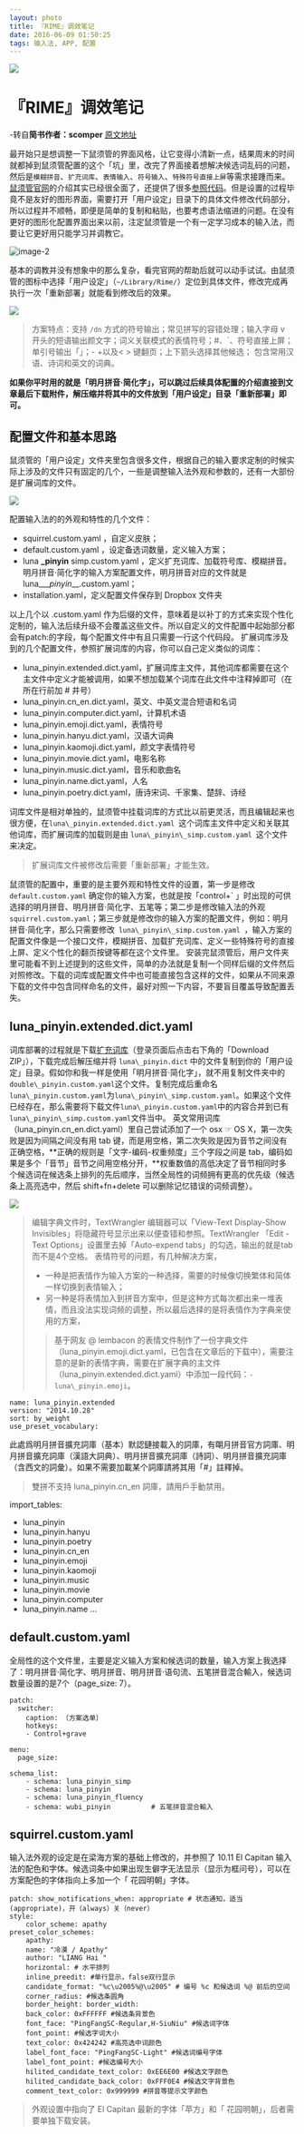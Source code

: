 ```yaml
---
layout: photo
title: 『RIME』调效笔记
date: 2016-06-09 01:50:25
tags: 输入法, APP, 配置
---
```

![](http://o88okth1x.bkt.clouddn.com/imac_16ac871cb98e2dd5d8aecbbe863a4e8a.png)

# 『RIME』调效笔记
-转自**简书作者：scomper** [原文地址](http://www.jianshu.com/p/ef2d9442fb0c)

最开始只是想调整一下鼠须管的界面风格，让它变得小清新一点，结果周末的时间就都掉到鼠须管配置的这个「坑」里，改完了界面接着想解决候选词乱码的问题，然后是`模糊拼音`、`扩充词库`、`表情输入`、`符号输入`、`特殊符号直接上屏`等需求接踵而来。
[鼠须管官网](http://rime.im/)的介绍其实已经很全面了，还提供了很多[参照代码](https://gist.github.com/lotem)。但是设置的过程毕竟不是友好的图形界面，需要打开「用户设定」目录下的具体文件修改代码部分，所以过程并不顺畅，即便是简单的复制和粘贴，也要考虑语法缩进的问题。在没有更好的图形化配置界面出来以前，注定鼠须管是一个有一定学习成本的输入法，而要让它更好用只能学习并调教它。

<!-- more -->

![image-2](http://o88okth1x.bkt.clouddn.com/imac_370c65060cf7dec0c19b1aa06c42b7d3.png-960.jpg)

基本的调教并没有想象中的那么复杂，看完官网的帮助后就可以动手试试。由鼠须管的图标中选择「用户设定」（`~/Library/Rime/`）定位到具体文件，修改完成再执行一次「重新部署」就能看到修改后的效果。

![](http://o88okth1x.bkt.clouddn.com/imac_cc6a68a208fd09c217eefbd81f107623.png-960.jpg)

>方案特点：支持 `/dn` 方式的符号输出；常见拼写的容错处理；输入字母 v 开头的短语输出颜文字；词义关联模式的表情符号；#、\`、符号直接上屏；单引号输出「」；- +以及\< > 键翻页；上下箭头选择其他候选； 包含常用汉语、诗词和英文的词典。

**如果你平时用的就是「明月拼音·简化字」，可以跳过后续具体配置的介绍直接到文章最后下载附件，解压缩并将其中的文件放到「用户设定」目录「重新部署」即可。**

## 配置文件和基本思路
鼠须管的「用户设定」文件夹里包含很多文件，根据自己的输入要求定制的时候实际上涉及的文件只有固定的几个，一些是调整输入法外观和参数的，还有一大部份是扩展词库的文件。

![](http://o88okth1x.bkt.clouddn.com/imac_0f3adefd5a07791fc6a6cc57dc1013d4.png-960.jpg)

配置输入法的的外观和特性的几个文件：

- squirrel.custom.yaml ，自定义皮肤；
- default.custom.yaml ，设定备选词数量，定义输入方案；
- luna __\_pinyin__ simp.custom.yaml ，定义扩充词库、加载符号库、模糊拼音。明月拼音·简化字的输入方案配置文件，明月拼音对应的文件就是 luna__\__pinyin___.custom.yaml；
- installation.yaml，定义配置文件保存到 Dropbox 文件夹

以上几个以 .custom.yaml 作为后缀的文件，意味着是以补丁的方式来实现个性化定制的，输入法后续升级不会覆盖这些文件。所以自定义的文件配置中起始部分都会有patch:的字段，每个配置文件中有且只需要一行这个代码段。
扩展词库涉及到的几个配置文件，参照扩展词库的内容，你可以自己定义类似的词库：

- luna\_pinyin.extended.dict.yaml，扩展词库主文件，其他词库都需要在这个主文件中定义才能被调用，如果不想加载某个词库在此文件中注释掉即可（在所在行前加 # 井号）
- luna\_pinyin.cn\_en.dict.yaml，英文、中英文混合短语和名词
- luna\_pinyin.computer.dict.yaml，计算机术语
- luna\_pinyin.emoji.dict.yaml，表情符号
- luna\_pinyin.hanyu.dict.yaml，汉语大词典
- luna\_pinyin.kaomoji.dict.yaml，颜文字表情符号
- luna\_pinyin.movie.dict.yaml，电影名称
- luna\_pinyin.music.dict.yaml，音乐和歌曲名
- luna\_pinyin.name.dict.yaml，人名
- luna\_pinyin.poetry.dict.yaml，唐诗宋词、千家集、楚辞、诗经

词库文件是相对单独的，鼠须管中挂载词库的方式比以前更灵活，而且编辑起来也很方便，在`luna\_pinyin.extended.dict.yaml `这个词库主文件中定义和关联其他词库，而扩展词库的加载则是由 `luna\_pinyin\_simp.custom.yaml `这个文件来决定。

> 扩展词库文件被修改后需要「重新部署」才能生效。

鼠须管的配置中，重要的是主要外观和特性文件的设置，第一步是修改`default.custom.yaml` 确定你的输入方案，也就是按「control+\` 」时出现的可供选择的明月拼音、明月拼音·简化字、五笔等；第二步是修改输入法的外观 `squirrel.custom.yaml`；第三步就是修改你的输入方案的配置文件，例如：明月拼音·简化字，那么只需要修改` luna\_pinyin\_simp.custom.yaml `，输入方案的配置文件像是一个接口文件，模糊拼音、加载扩充词库、定义一些特殊符号的直接上屏、定义个性化的翻页按键等都在这个文件里。
安装完鼠须管后，用户文件夹里可能看不到上述提到的这些文件，简单的办法就是复制一个同样后缀的文件然后对照修改。下载的词库或配置文件中也可能直接包含这样的文件，如果从不同来源下载的文件中包含同样命名的文件，最好对照一下内容，不要盲目覆盖导致配置丢失。

## luna\_pinyin.extended.dict.yaml
词库部署的过程就是下载[扩充词库](https://github.com/rime-aca/dictionaries)（登录页面后点击右下角的「Download ZIP」），下载完成后解压缩并将 `luna\_pinyin.dict` 中的文件复制到你的「用户设定」目录。假如你和我一样是使用「明月拼音·简化字」，就不用复制文件夹中的`double\_pinyin.custom.yaml`这个文件。复制完成后重命名`luna\_pinyin.custom.yaml`为`luna\_pinyin\_simp.custom.yaml`。如果这个文件已经存在，那么需要将下载文件`luna\_pinyin.custom.yaml`中的内容合并到已有`luna\_pinyin\_simp.custom.yaml`文件当中。
英文常用词库（luna\_pinyin.cn\_en.dict.yaml）里自己尝试添加了一个 osx ☞ OS X，第一次失败是因为间隔之间没有用 tab 键，而是用空格，第二次失败是因为音节之间没有正确空格，**正确的规则是「文字-编码-权重频度」三个字段之间是 tab，编码如果是多个「音节」音节之间用空格分开，**权重数值的高低决定了音节相同时多个候选词在候选条上排列的先后顺序，当然全局性的词频拥有更高的优先级（候选条上高亮选中，然后 shift+fn+delete 可以删除记忆错误的词频调整）。

![](http://o88okth1x.bkt.clouddn.com/imac_7efbca7dd954a96e6c6cc271424f5e47.png-960.jpg)

> 编辑字典文件时，TextWrangler 编辑器可以「View-Text Display-Show Invisibles」将隐藏符号显示出来以便查错和参照。TextWrangler 「Edit - Text Options」设置里去掉「Auto-expend tabs」的勾选，输出的就是tab而不是4个空格。 
> 表情符号的问题，有几种解决方案，
> - 一种是把表情作为输入方案的一种选择，需要的时候像切换繁体和简体一样切换到表情输入；
> - 另一种是将表情加入到拼音方案中，但是这种方式每次都出来一堆表情，而且没法实现词频的调整，所以最后选择的是将表情作为字典来使用的方案，
> > 基于网友 @ lembacon 的表情文件制作了一份字典文件（luna\_pinyin.emoji.dict.yaml，已包含在文章后的下载中），需要注意的是新的表情字典，需要在扩展字典的主文件（luna\_pinyin.extended.dict.yaml）中添加一段代码：`- luna\_pinyin.emoji`。 

	name: luna_pinyin.extended
	version: "2014.10.28"
	sort: by_weight
	use_preset_vocabulary: 
	
此處爲明月拼音擴充詞庫（基本）默認鏈接載入的詞庫，有朙月拼音官方詞庫、明月拼音擴充詞庫（漢語大詞典）、明月拼音擴充詞庫（詩詞）、明月拼音擴充詞庫（含西文的詞彙）。如果不需要加載某个詞庫請將其用「#」註釋掉。

>雙拼不支持 luna\_pinyin.cn\_en 詞庫，請用戶手動禁用。

import\_tables:

  - luna\_pinyin
  - luna\_pinyin.hanyu
  - luna\_pinyin.poetry
  - luna\_pinyin.cn\_en
  - luna\_pinyin.emoji
  - luna\_pinyin.kaomoji
  - luna\_pinyin.music
  - luna\_pinyin.movie
  - luna\_pinyin.computer
  - luna\_pinyin.name
...

## default.custom.yaml
全局性的这个文件里，主要是定义输入方案和候选词的数量，输入方案上我选择了：明月拼音·简化字、明月拼音、明月拼音·语句流、五笔拼音混合輸入，候选词数量设置的是7个（page\_size: 7）。

	patch:
	  switcher:
		caption: 〔方案选单〕
		hotkeys:
		- Control+grave
	
	menu:
	  page_size: 
	  
	schema_list:
		- schema: luna_pinyin_simp
		- schema: luna_pinyin
		- schema: luna_pinyin_fluency  
		- schema: wubi_pinyin          # 五笔拼音混合輸入

## squirrel.custom.yaml
输入法外观的设定是在梁海方案的基础上修改的，并参照了 10.11 El Capitan 输入法的配色和字体。候选词条中如果出现生僻字无法显示（显示为框问号），可以在方案配色的字体指向上多加一个「 花园明朝」字体。 

	patch: show_notifications_when: appropriate # 状态通知，适当(appropriate)，开（always）关（never） 
	style: 
		color_scheme: apathy 
	preset_color_schemes: 
		apathy: 
		name: "冷漠 / Apathy" 
		author: "LIANG Hai " 
		horizontal: # 水平排列 
		inline_preedit: #单行显示，false双行显示 
		candidate_format: "%c\u2005%@\u2005" # 编号 %c 和候选词 %@ 前后的空间 
		corner_radius: #候选条圆角 
		border_height: border_width: 
		back_color: 0xFFFFFF #候选条背景色 
		font_face: "PingFangSC-Regular,H-SiuNiu" #候选词字体 
		font_point: #候选字词大小 
		text_color: 0x424242 #高亮选中词颜色 
		label_font_face: "PingFangSC-Light" #候选词编号字体 
		label_font_point: #候选编号大小 
		hilited_candidate_text_color: 0xEE6E00 #候选文字颜色 
		hilited_candidate_back_color: 0xFFF0E4 #候选文字背景色 
		comment_text_color: 0x999999 #拼音等提示文字颜色
		
> 外观设置中指向了 El Capitan 最新的字体「苹方」和「 花园明朝」，后者需要单独下载安装。